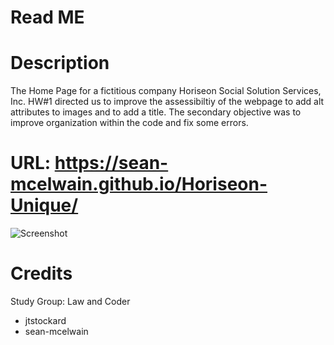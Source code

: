 # Read ME
# Description
The Home Page for a fictitious company Horiseon Social Solution Services, Inc.  HW#1 directed us to improve the assessibiltiy of the webpage to add alt attributes to images and to add a title.  The secondary objective was to improve organization within the code and fix some errors.

# URL: https://sean-mcelwain.github.io/Horiseon-Unique/

![Screenshot](https://sean-mcelwain.github.io/Horiseon-Unique/assets/images/Screenshot.jpg)

# Credits
Study Group: Law and Coder
- jtstockard
- sean-mcelwain
